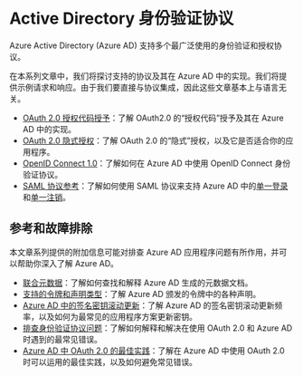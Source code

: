 <properties
	pageTitle="Active Directory 身份验证协议 | Azure"
	description="本文概述 Azure Active Directory 支持的各种身份验证和授权协议。"
	services="active-directory"
	documentationCenter=".net"
	authors="priyamohanram"
	manager="mbaldwin"
	editor=""/>

<tags
	ms.service="active-directory"
	ms.date="06/06/2016"
	wacn.date="02/06/2017"/>

# Active Directory 身份验证协议

Azure Active Directory (Azure AD) 支持多个最广泛使用的身份验证和授权协议。

在本系列文章中，我们将探讨支持的协议及其在 Azure AD 中的实现。我们将提供示例请求和响应。由于我们要直接与协议集成，因此这些文章基本上与语言无关。

- [OAuth 2.0 授权代码授予](/documentation/articles/active-directory-protocols-oauth-code/)：了解 OAuth2.0 的“授权代码”授予及其在 Azure AD 中的实现。
- [OAuth 2.0 隐式授权](/documentation/articles/active-directory-dev-understanding-oauth2-implicit-grant/)：了解 OAuth 2.0 的“隐式”授权，以及它是否适合你的应用程序。
- [OpenID Connect 1.0](/documentation/articles/active-directory-protocols-openid-connect-code/)：了解如何在 Azure AD 中使用 OpenID Connect 身份验证协议。
- [SAML 协议参考](/documentation/articles/active-directory-saml-protocol-reference/)：了解如何使用 SAML 协议来支持 Azure AD 中的[单一登录](/documentation/articles/active-directory-single-sign-on-protocol-reference/)和[单一注销](/documentation/articles/active-directory-single-sign-out-protocol-reference/)。


## 参考和故障排除

本文章系列提供的附加信息可能对排查 Azure AD 应用程序问题有所作用，并可以帮助你深入了解 Azure AD。

- [联合元数据](/documentation/articles/active-directory-federation-metadata/)：了解如何查找和解释 Azure AD 生成的元数据文档。
- [支持的令牌和声明类型](/documentation/articles/active-directory-token-and-claims/)：了解 Azure AD 颁发的令牌中的各种声明。
- [Azure AD 中的签名密钥滚动更新](/documentation/articles/active-directory-signing-key-rollover/)：了解 Azure AD 的签名密钥滚动更新频率，以及如何为最常见的应用程序方案更新密钥。
- [排查身份验证协议问题](/documentation/articles/active-directory-error-handling/)：了解如何解释和解决在使用 OAuth 2.0 和 Azure AD 时遇到的最常见错误。
- [Azure AD 中 OAuth 2.0 的最佳实践](/documentation/articles/active-directory-oauth-best-practices/)：了解在 Azure AD 中使用 OAuth 2.0 时可以运用的最佳实践，以及如何避免常见错误。

<!---HONumber=Mooncake_Quality_Review_0125_2017-->